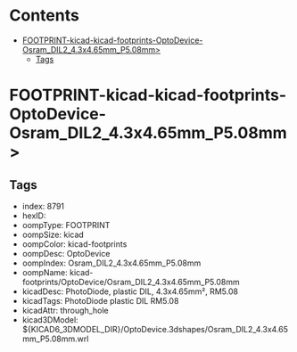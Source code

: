 



Contents
========

* [FOOTPRINT-kicad-kicad-footprints-OptoDevice-Osram_DIL2_4.3x4.65mm_P5.08mm>](#footprint-kicad-kicad-footprints-optodevice-osram_dil2_43x465mm_p508mm)
	* [Tags](#tags)

# FOOTPRINT-kicad-kicad-footprints-OptoDevice-Osram_DIL2_4.3x4.65mm_P5.08mm>

## Tags

- index: 8791
- hexID: 
- oompType: FOOTPRINT
- oompSize: kicad
- oompColor: kicad-footprints
- oompDesc: OptoDevice
- oompIndex: Osram_DIL2_4.3x4.65mm_P5.08mm
- oompName: kicad-footprints/OptoDevice/Osram_DIL2_4.3x4.65mm_P5.08mm
- kicadDesc: PhotoDiode, plastic DIL, 4.3x4.65mm², RM5.08
- kicadTags: PhotoDiode plastic DIL RM5.08
- kicadAttr: through_hole
- kicad3DModel: ${KICAD6_3DMODEL_DIR}/OptoDevice.3dshapes/Osram_DIL2_4.3x4.65mm_P5.08mm.wrl
